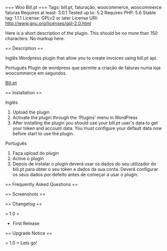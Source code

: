 === Woo Bill.pt ===
Tags: bill.pt, faturação, woocommerce, woocommerce faturas
Requires at least: 3.0.1
Tested up to: 5.2
Requires PHP: 5.6
Stable tag: 1.1.1
License: GPLv2 or later
License URI: http://www.gnu.org/licenses/gpl-2.0.html
 
Here is a short description of the plugin.  This should be no more than 150 characters.  No markup here.
 
== Description ==

Inglês
Wordpress plugin that allow you to create invoices using bill.pt api. 


Português
Plugin de wordpress que permite a criação de faturas numa loja woocommerce em segundos. 

[Bill.pt](https://bill.pt/ "Bill.pt Software de faturação online") 

 
== Installation ==
 
Inglês
1. Upload the plugin
2. Activate the plugin through the 'Plugins' menu in WordPress
3. After installing the plugin you should use your bill.pt user's data to get your token and account data.
You must configure your default data now before start to use the plugin.

Português
1. Faça upload do plugin
2. Active o plugin
3. Depois de instalar o plugin deverá usar os dados do seu utilizador do bill.pt para obter o seu token e dados da sua conta.
Deverá configurar os seus dados por defeito antes de começar a usar o plugin. 

 
== Frequently Asked Questions ==
 
 
== Screenshots ==
 
 
== Changelog ==
 
= 1.0 =
* First Release
 
 
== Upgrade Notice ==
 
= 1.0 =
Lets go!